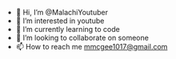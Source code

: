 - 👋 Hi, I’m @MalachiYoutuber
- 👀 I’m interested in youtube
- 🌱 I’m currently learning to code
- 💞️ I’m looking to collaborate on someone
- 📫 How to reach me mmcgee1017@gmail.com

<!---
MalachiYoutuber/MalachiYoutuber is a ✨ special ✨ repository because its `README.md` (this file) appears on your GitHub profile.
You can click the Preview link to take a look at your changes.
--->
